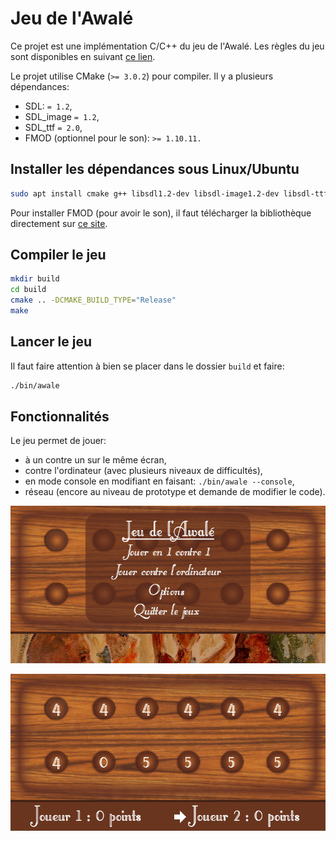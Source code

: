 # Jeu de l'Awalé

Ce projet est une implémentation C/C++ du jeu de l'Awalé.
Les règles du jeu sont disponibles en suivant [ce lien](http://www.lecomptoirdesjeux.com/l-awale.htm).

Le projet utilise CMake (`>= 3.0.2`) pour compiler.
Il y a plusieurs dépendances:
- SDL: `= 1.2`,
- SDL_image `= 1.2`,
- SDL_ttf `= 2.0`,
- FMOD (optionnel pour le son): `>= 1.10.11.`

## Installer les dépendances sous Linux/Ubuntu

```bash
sudo apt install cmake g++ libsdl1.2-dev libsdl-image1.2-dev libsdl-ttf2.0-dev
```

Pour installer FMOD (pour avoir le son), il faut télécharger la bibliothèque directement sur [ce site](https://www.fmod.com/download).

## Compiler le jeu

```bash
mkdir build
cd build
cmake .. -DCMAKE_BUILD_TYPE="Release"
make
```

## Lancer le jeu

Il faut faire attention à bien se placer dans le dossier `build` et faire:
```bash
./bin/awale
```

## Fonctionnalités

Le jeu permet de jouer:
- à un contre un sur le même écran,
- contre l'ordinateur (avec plusieurs niveaux de difficultés),
- en mode console en modifiant en faisant: `./bin/awale --console`,
- réseau (encore au niveau de prototype et demande de modifier le code).

![screenshot menu](media/images/screen1.png)

![screenshot in-game](media/images/screen2.png)